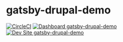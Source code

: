 # gatsby-drupal-demo

[![CircleCI](https://circleci.com/gh/eojthebrave/gatsby-drupal-demo.svg?style=shield)](https://circleci.com/gh/eojthebrave/gatsby-drupal-demo)
[![Dashboard gatsby-drupal-demo](https://img.shields.io/badge/dashboard-gatsby_drupal_demo-yellow.svg)](https://dashboard.pantheon.io/sites/7692cf9c-6a2d-4216-b2c7-f277df8e306c#dev/code)
[![Dev Site gatsby-drupal-demo](https://img.shields.io/badge/site-gatsby_drupal_demo-blue.svg)](http://dev-gatsby-drupal-demo.pantheonsite.io/)
